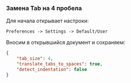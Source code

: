 ### Замена Tab на 4 пробела

Для начала открывает настроки:

```
Preferences -> Settings -> Default/User
```

Вносим в открывшийся документ и сохраняем:

```json
{
    "tab_size": 4,
    "translate_tabs_to_spaces": true,
    "detect_indentation": false
}
```

